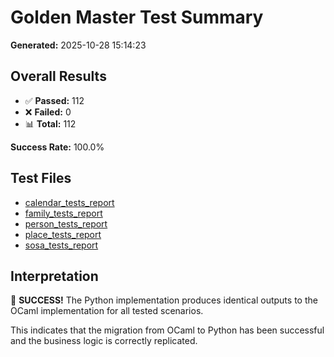 # Golden Master Test Summary

**Generated:** 2025-10-28 15:14:23

## Overall Results

- ✅ **Passed:** 112
- ❌ **Failed:** 0
- 📊 **Total:** 112

**Success Rate:** 100.0%

## Test Files

- [calendar_tests_report](calendar_tests_report.md)
- [family_tests_report](family_tests_report.md)
- [person_tests_report](person_tests_report.md)
- [place_tests_report](place_tests_report.md)
- [sosa_tests_report](sosa_tests_report.md)

## Interpretation

🎉 **SUCCESS!** The Python implementation produces identical outputs to the OCaml implementation for all tested scenarios.

This indicates that the migration from OCaml to Python has been successful and the business logic is correctly replicated.

